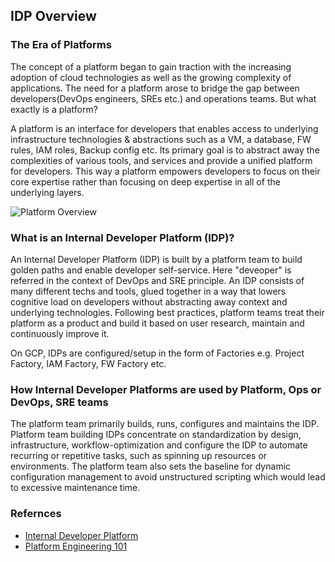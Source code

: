 ## IDP Overview

### The Era of Platforms
The concept of a platform began to gain traction with the increasing adoption of cloud technologies as well as the growing complexity of applications. The need for a platform arose to bridge the gap between developers(DevOps engineers, SREs etc.) and operations teams. But what exactly is a platform?

A platform is an interface for developers that enables access to underlying infrastructure technologies & abstractions such as a VM, a database, FW rules, IAM roles, Backup config etc. Its primary goal is to abstract away the complexities of various tools, and services and provide a unified platform for developers. This way a platform empowers developers to focus on their core expertise rather than focusing on deep expertise in all of the underlying layers.  

![Platform Overview](../../../images/networking-shared-vpc.png) 

### What is an Internal Developer Platform (IDP)?
An Internal Developer Platform (IDP) is built by a platform team to build golden paths and enable developer self-service. Here "deveoper" is referred in the context of DevOps and SRE principle. An IDP consists of many different techs and tools, glued together in a way that lowers cognitive load on developers without abstracting away context and underlying technologies. Following best practices, platform teams treat their platform as a product and build it based on user research, maintain and continuously improve it.  

On GCP, IDPs are configured/setup in the form of Factories e.g. Project Factory, IAM Factory, FW Factory etc.  

### How Internal Developer Platforms are used by Platform, Ops or DevOps, SRE teams  
The platform team primarily builds, runs, configures and maintains the IDP. Platform team building IDPs concentrate on standardization by design, infrastructure, workflow-optimization and configure the IDP to automate recurring or repetitive tasks, such as spinning up resources or environments. The platform team also sets the baseline for dynamic configuration management to avoid unstructured scripting which would lead to excessive maintenance time.  

### Refernces
- [Internal Developer Platform](https://internaldeveloperplatform.org/what-is-an-internal-developer-platform/ )  
- [Platform Engineering 101](https://www.infracloud.io/blogs/platform-engineering-101/)
